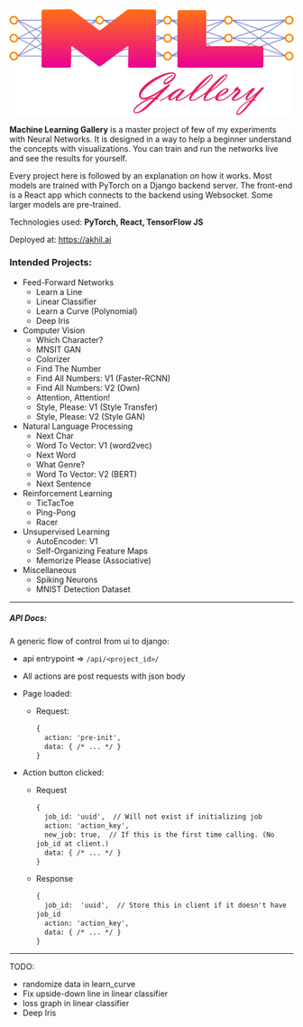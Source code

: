 ![MLGalleryLogo](ml_js/src/landing/ml_logo/ml_logo.png)

**Machine Learning Gallery** is a master project of few of my experiments with Neural Networks.
It is designed in a way to help a beginner understand the concepts with visualizations.
You can train and run the networks live and see the results for yourself.

Every project here is followed by an explanation on how it works.
Most models are trained with PyTorch on a Django backend server.
The front-end is a React app which connects to the backend using Websocket.
Some larger models are pre-trained.

Technologies used: __PyTorch, React, TensorFlow JS__

Deployed at: https://akhil.ai


### Intended Projects:

 - Feed-Forward Networks
   - Learn a Line
   - Linear Classifier
   - Learn a Curve (Polynomial)
   - Deep Iris
 - Computer Vision
   - Which Character?
   - MNSIT GAN
   - Colorizer
   - Find The Number
   - Find All Numbers: V1 (Faster-RCNN)
   - Find All Numbers: V2 (Own)
   - Attention, Attention!
   - Style, Please: V1 (Style Transfer)
   - Style, Please: V2 (Style GAN)
 - Natural Language Processing
   - Next Char
   - Word To Vector: V1 (word2vec)
   - Next Word
   - What Genre?
   - Word To Vector: V2 (BERT)
   - Next Sentence
 - Reinforcement Learning
   - TicTacToe
   - Ping-Pong
   - Racer
 - Unsupervised Learning
   - AutoEncoder: V1
   - Self-Organizing Feature Maps
   - Memorize Please (Associative)
 - Miscellaneous
   - Spiking Neurons
   - MNIST Detection Dataset

---

##### API Docs:

A generic flow of control from ui to django:

- api entrypoint => `/api/<project_id>/`
- All actions are post requests with json body

- Page loaded:
  - Request:
    ```json5
    {
      action: 'pre-init',
      data: { /* ... */ }
    }
    ```
- Action button clicked:
    - Request
      ```json5
      {
        job_id: 'uuid',  // Will not exist if initializing job
        action: 'action_key',
        new_job: true,  // If this is the first time calling. (No job_id at client.)
        data: { /* ... */ }
      }
      ```
    - Response
      ```json5
      {
        job_id:  'uuid',  // Store this in client if it doesn't have job_id
        action: 'action_key',
        data: { /* ... */ }
      }
      ```

---

TODO:

- randomize data in learn_curve
- Fix upside-down line in linear classifier
- loss graph in linear classifier
- Deep Iris
